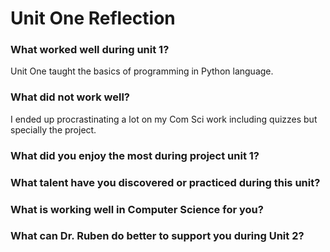 # Unit One Reflection

### What worked well during unit 1?
Unit One taught the basics of programming in Python language. 

### What did not work well?
I ended up procrastinating a lot on my Com Sci work including quizzes but specially the project. 

### What did you enjoy the most during project unit 1?

### What talent have you discovered or practiced during this unit?

### What is working well in Computer Science for you?

### What can Dr. Ruben do better to support you during Unit 2?